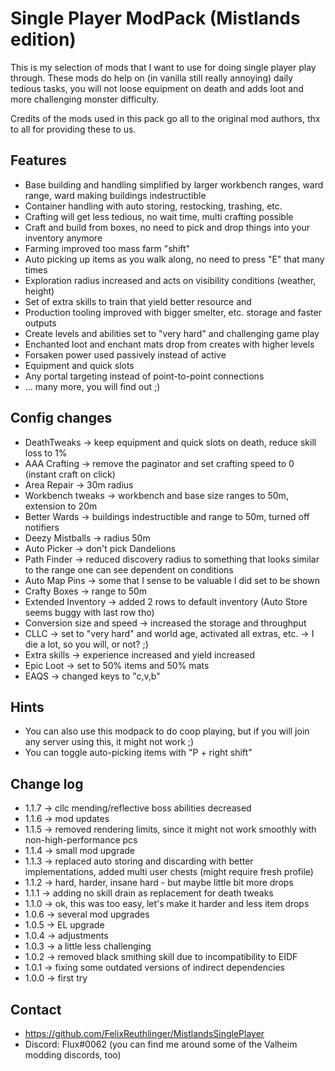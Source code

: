 # Single Player ModPack (Mistlands edition)

This is my selection of mods that I want to use for doing single player play through. 
These mods do help on (in vanilla still really annoying) daily tedious tasks, you will not loose equipment 
on death and adds loot and more challenging monster difficulty.

Credits of the mods used in this pack go all to the original mod authors, thx to all for providing these to us.

## Features

* Base building and handling simplified by larger workbench ranges, ward range, ward making buildings indestructible
* Container handling with auto storing, restocking, trashing, etc.
* Crafting will get less tedious, no wait time, multi crafting possible
* Craft and build from boxes, no need to pick and drop things into your inventory anymore
* Farming improved too mass farm "shift"
* Auto picking up items as you walk along, no need to press "E" that many times
* Exploration radius increased and acts on visibility conditions (weather, height)
* Set of extra skills to train that yield better resource and 
* Production tooling improved with bigger smelter, etc. storage and faster outputs
* Create levels and abilities set to "very hard" and challenging game play
* Enchanted loot and enchant mats drop from creates with higher levels
* Forsaken power used passively instead of active
* Equipment and quick slots
* Any portal targeting instead of point-to-point connections
* ... many more, you will find out ;)

## Config changes

* DeathTweaks -> keep equipment and quick slots on death, reduce skill loss to 1%
* AAA Crafting -> remove the paginator and set crafting speed to 0 (instant craft on click)
* Area Repair -> 30m radius
* Workbench tweaks -> workbench and base size ranges to 50m, extension to 20m
* Better Wards -> buildings indestructible and range to 50m, turned off notifiers
* Deezy Mistballs -> radius 50m 
* Auto Picker -> don't pick Dandelions
* Path Finder -> reduced discovery radius to something that looks similar to the range one can see dependent on conditions
* Auto Map Pins -> some that I sense to be valuable I did set to be shown
* Crafty Boxes -> range to 50m
* Extended Inventory -> added 2 rows to default inventory (Auto Store seems buggy with last row tho)
* Conversion size and speed -> increased the storage and throughput
* CLLC -> set to "very hard" and world age, activated all extras, etc. -> I die a lot, so you will, or not? ;)
* Extra skills -> experience increased and yield increased
* Epic Loot -> set to 50% items and 50% mats
* EAQS -> changed keys to "c,v,b"

## Hints 

* You can also use this modpack to do coop playing, but if you will join any server using this, it might not work ;)
* You can toggle auto-picking items with "P + right shift"

## Change log

* 1.1.7 -> cllc mending/reflective boss abilities decreased
* 1.1.6 -> mod updates
* 1.1.5 -> removed rendering limits, since it might not work smoothly with non-high-performance pcs
* 1.1.4 -> small mod upgrade
* 1.1.3 -> replaced auto storing and discarding with better implementations, added multi user chests (might require fresh profile)
* 1.1.2 -> hard, harder, insane hard - but maybe little bit more drops
* 1.1.1 -> adding no skill drain as replacement for death tweaks
* 1.1.0 -> ok, this was too easy, let's make it harder and less item drops
* 1.0.6 -> several mod upgrades
* 1.0.5 -> EL upgrade
* 1.0.4 -> adjustments
* 1.0.3 -> a little less challenging
* 1.0.2 -> removed black smithing skill due to incompatibility to EIDF
* 1.0.1 -> fixing some outdated versions of indirect dependencies
* 1.0.0 -> first try

## Contact

* https://github.com/FelixReuthlinger/MistlandsSinglePlayer
* Discord: Flux#0062 (you can find me around some of the Valheim modding discords, too)
